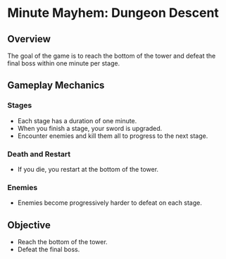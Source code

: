# Minute Mayhem: Dungeon Descent

## Overview

The goal of the game is to reach the bottom of the tower and defeat the final boss within one minute per stage.

## Gameplay Mechanics

### Stages

- Each stage has a duration of one minute.
- When you finish a stage, your sword is upgraded.
- Encounter enemies and kill them all to progress to the next stage.

### Death and Restart

- If you die, you restart at the bottom of the tower.

### Enemies

- Enemies become progressively harder to defeat on each stage.

## Objective

- Reach the bottom of the tower.
- Defeat the final boss.